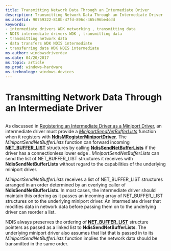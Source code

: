 ```yaml
---
title: Transmitting Network Data Through an Intermediate Driver
description: Transmitting Network Data Through an Intermediate Driver
ms.assetid: 90759322-810b-47fd-896c-465c96be4cdd
keywords:
- intermediate drivers WDK networking , transmitting data
- NDIS intermediate drivers WDK , transmitting data
- transmitting network data
- data transfers WDK NDIS intermediate
- transferring data WDK NDIS intermediate
ms.author: windowsdriverdev
ms.date: 04/20/2017
ms.topic: article
ms.prod: windows-hardware
ms.technology: windows-devices
---
```


# Transmitting Network Data Through an Intermediate Driver


## <a href="" id="ddk-transmitting-packets-through-an-intermediate-driver-ng"></a>


As discussed in [Registering an Intermediate Driver as a Miniport Driver](registering-an-intermediate-driver-as-a-miniport-driver.md), an intermediate driver must provide a [*MiniportSendNetBufferLists*](https://msdn.microsoft.com/library/windows/hardware/ff559440) function when it registers with [**NdisMRegisterMiniportDriver**](https://msdn.microsoft.com/library/windows/hardware/ff563654). The *MiniportSendNetBufferLists* function can forward incoming [**NET\_BUFFER\_LIST**](https://msdn.microsoft.com/library/windows/hardware/ff568388) structures by calling [**NdisSendNetBufferLists**](https://msdn.microsoft.com/library/windows/hardware/ff564535) if the driver has a connectionless lower edge . *MiniportSendNetBufferLists* can send the list of NET\_BUFFER\_LIST structures it receives with **NdisSendNetBufferLists** without regard to the capabilities of the underlying miniport driver.

*MiniportSendNetBufferLists* receives a list of NET\_BUFFER\_LIST structures arranged in an order determined by an overlying caller of **NdisSendNetBufferLists**. In most cases, the intermediate driver should maintain this ordering as it passes an incoming array of NET\_BUFFER\_LIST structures on to the underlying miniport driver. An intermediate driver that modifies data in network data before passing them on to the underlying driver can reorder a list.

NDIS always preserves the ordering of [**NET\_BUFFER\_LIST**](https://msdn.microsoft.com/library/windows/hardware/ff568388) structure pointers as passed as a linked list to **NdisSendNetBufferLists**. The underlying miniport driver also assumes that list that is passed in to its *MiniportSendNetBufferLists* function implies the network data should be transmitted in the same order.

 

 





